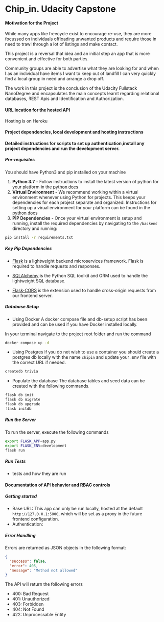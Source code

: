 # Chip_in. Udacity Capstone

#### Motivation for the Project

While many apps like freecycle exist to encourage re-use, they are more focussed
on individuals offloading unwanted products and require those in need to trawl 
through a lot of listings and make contact.

This project is a reversal that idea and an initial step an app that is more convenient 
and effective for both parties.

Community groups are able to advertise what they are looking for and when I as an individual
have items I want to keep out of landfill I can very quickly find a local group in need and 
arrange a drop off.

The work in this project is the conclusion of the Udacity Fullstack NanoDegree and
encapsulates the main concepts learnt regarding relational databases, REST Apis and
Identification and Authorization. 

#### URL location for the hosted API
Hosting is on Heroku

#### Project dependencies, local development and hosting instructions

#### Detailed instructions for scripts to set up authentication,install any project dependencies and run the development server.
##### Pre-requisites
You should have Python3 and pip installed on your machine

1. **Python 3.7** - 
Follow instructions to install the latest version of python for your platform in the
[python docs](https://docs.python.org/3/using/unix.html#getting-and-installing-the-latest-version-of-python)
2. **Virtual Environment** - We recommend working within a virtual environment whenever 
using Python for projects. This keeps your dependencies for each project separate and 
organized. Instructions for setting up a virual environment for your platform can be 
found in the [python docs](https://packaging.python.org/guides/installing-using-pip-and-virtual-environments/)
3. **PIP Dependencies** - Once your virtual environment is setup and running, install the 
required dependencies by navigating to the `/backend` directory and running:

``` bash
pip install -r requirements.txt
```
##### Key Pip Dependencies
- [Flask](http://flask.pocoo.org/) is a lightweight backend microservices framework. 
Flask is required to handle requests and responses.

- [SQLAlchemy](https://www.sqlalchemy.org/) is the Python SQL toolkit and ORM used
to handle the lightweight SQL database. 

- [Flask-CORS](https://flask-cors.readthedocs.io/en/latest/#) is the extension used to 
handle cross-origin requests from our frontend server.

##### Database Setup
- Using Docker
A docker compose file and db-setup script has been provided and can be used if you have 
Docker installed locally. 

In your terminal navigate to the project root folder and run the command

``` bash
docker compose up -d
```
- Using Postgres
If you do not wish to use a container you should create a postgres db locally with the name
 `chipin` and update your .env file with the correct URL if needed.
```bash
createdb trivia 
```
- Populate the database
The database tables and seed data can be created with the following commands. 

```bash
flask db init
flask db migrate
flask db upgrade
flask initdb
```

##### Run the Server
To run the server, execute the following commands
```bash
export FLASK_APP=app.py
export FLASK_ENV=development
flask run
```
##### Run Tests
 - tests and how they are run



#### Documentation of API behavior and RBAC controls
##### Getting started
- Base URL: This app can only be run locally, hosted at the default `http://127.0.0.1:5000`, 
which will be set as a proxy in the future frontend configuration.
- Authentication: 

##### Error Handling

Errors are returned as JSON objects in the following format:

```json
{
  "success": false,
  "error": 405,
  "message": "Method not allowed"
}
```
The API will return the following errors 

- 400: Bad Request
- 401: Unauthorized
- 403: Forbidden
- 404: Not Found
- 422: Unprocessable Entity

